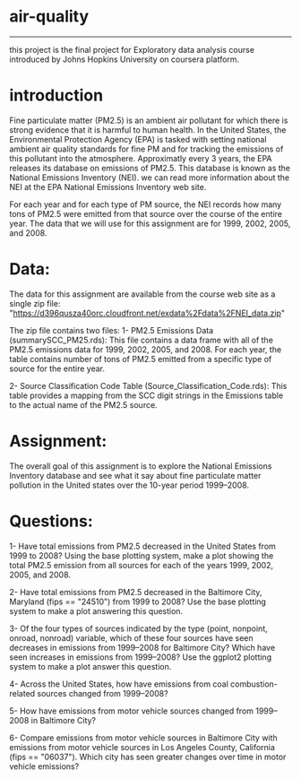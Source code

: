 # air-quality
-------------

this project is the final project for Exploratory data analysis course introduced
by Johns Hopkins University on coursera platform.

# introduction
Fine particulate matter (PM2.5) is an ambient air pollutant for which there is strong evidence that it is harmful to human health. In the United States, the Environmental Protection Agency (EPA) is tasked with setting national ambient air quality standards for fine PM and for tracking the emissions of this pollutant into the atmosphere. Approximatly every 3 years, the EPA releases its database on emissions of PM2.5. This database is known as the National Emissions Inventory (NEI). we can read more information about the NEI at the EPA National Emissions Inventory web site.

For each year and for each type of PM source, the NEI records how many tons of PM2.5 were emitted from that source over the course of the entire year. The data that we will use for this assignment are for 1999, 2002, 2005, and 2008. 

# Data:
The data for this assignment are available from the course web site as a single zip file: "https://d396qusza40orc.cloudfront.net/exdata%2Fdata%2FNEI_data.zip"

The zip file contains two files:
1- PM2.5 Emissions Data (summarySCC_PM25.rds): This file contains a data frame with all of the PM2.5 emissions data for 1999, 2002, 2005, and 2008. For each year, the table contains number of tons of PM2.5 emitted from a specific type of source for the entire year.

2- Source Classification Code Table (Source_Classification_Code.rds): This table provides a mapping from the SCC digit strings in the Emissions table to the actual name of the PM2.5 source.

# Assignment:
The overall goal of this assignment is to explore the National Emissions Inventory database and see what it say about fine particulate matter pollution in the United states over the 10-year period 1999–2008.

# Questions:
1-      Have total emissions from PM2.5 decreased in the United States from 1999         to 2008? Using the base plotting system, make a plot showing the total           PM2.5 emission from all sources for each of the years 1999, 2002, 2005,          and 2008.

2-      Have total emissions from PM2.5 decreased in the Baltimore City, Maryland         (fips == "24510") from 1999 to 2008?          Use the base plotting system to make a plot answering this question.    

3-      Of the four types of sources indicated by the                                   type (point, nonpoint, onroad, nonroad) variable,         which of these four sources have seen decreases in emissions from                1999–2008 for Baltimore City? Which have seen increases in emissions from         1999–2008? Use the ggplot2 plotting system to make a plot answer this            question. 

4-      Across the United States, how have emissions from coal combustion-related         sources changed from 1999–2008? 

5-      How have emissions from motor vehicle sources changed from 1999–2008 in          Baltimore City?

6-      Compare emissions from motor vehicle sources in Baltimore City with              emissions from motor vehicle sources in Los Angeles County, California           (fips == "06037"). Which city has seen         greater changes over time in motor vehicle emissions?




